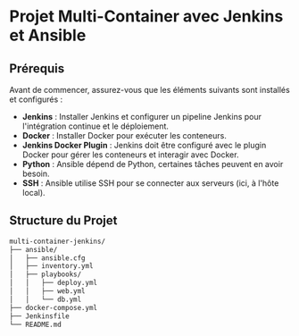 # Projet Multi-Container avec Jenkins et Ansible

## Prérequis

Avant de commencer, assurez-vous que les éléments suivants sont installés et configurés :

- **Jenkins** : Installer Jenkins et configurer un pipeline Jenkins pour l'intégration continue et le déploiement.
- **Docker** : Installer Docker pour exécuter les conteneurs.
- **Jenkins Docker Plugin** : Jenkins doit être configuré avec le plugin Docker pour gérer les conteneurs et interagir avec Docker.
- **Python** : Ansible dépend de Python, certaines tâches peuvent en avoir besoin.
- **SSH** : Ansible utilise SSH pour se connecter aux serveurs (ici, à l'hôte local).

## Structure du Projet

```bash
multi-container-jenkins/
├── ansible/
│   ├── ansible.cfg
│   ├── inventory.yml
│   ├── playbooks/
│   │   ├── deploy.yml
│   │   ├── web.yml
│   │   └── db.yml
├── docker-compose.yml
├── Jenkinsfile
└── README.md
